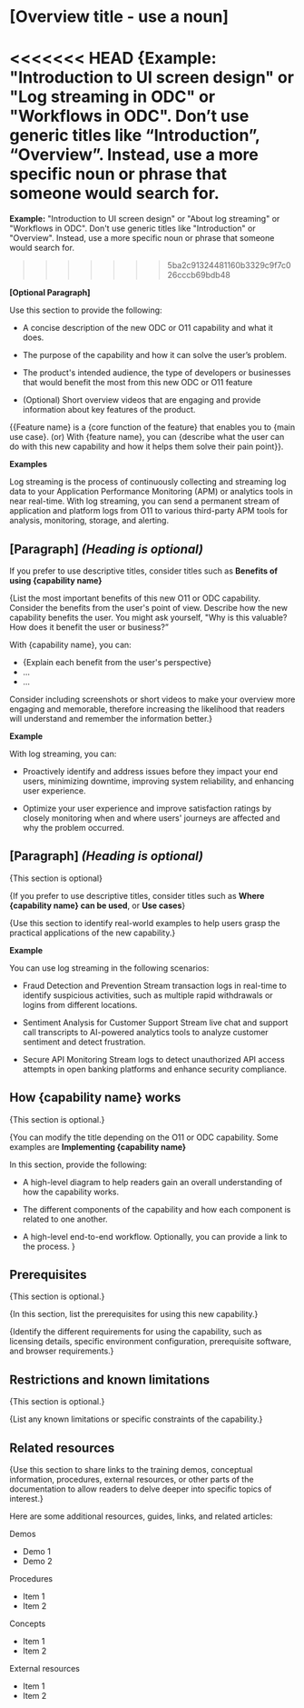 # [Overview title - use a noun] 

<<<<<<< HEAD
{**Example:** "Introduction to UI screen design" or "Log streaming in ODC" or "Workflows in ODC". Don’t use generic titles like “Introduction”, “Overview”. Instead, use a more specific noun or phrase that someone would search for.
=======
**Example:** "Introduction to UI screen design" or "About log streaming" or "Workflows in ODC". Don't use generic titles like "Introduction" or "Overview". Instead, use a more specific noun or phrase that someone would search for.
>>>>>>> 5ba2c91324481160b3329c9f7c026cccb69bdb48

**[Optional Paragraph]**  

Use this section to provide the following: 

* A concise description of the new ODC or O11 capability and what it does.

* The purpose of the capability and how it can solve the user’s problem.

* The product's intended audience, the type of developers or businesses that would benefit the most from this new ODC or O11 feature

* (Optional) Short overview videos that are engaging and provide information about key features of the product.

{{Feature name} is a {core function of the feature} that enables you to {main use case}.
(or)
With {feature name}, you can {describe what the user can do with this new capability and how it helps them solve their pain point}}.

**Examples**  

Log streaming is the process of continuously collecting and streaming log data to your Application Performance Monitoring (APM) or analytics tools in near real-time. With log streaming, you can send a permanent stream of application and platform logs from O11 to various third-party APM tools for analysis, monitoring, storage, and alerting. 


## [Paragraph] *(Heading is optional)*  

If you prefer to use descriptive titles, consider titles such as **Benefits of using {capability name}**

{List the most important benefits of this new O11 or ODC capability. Consider the benefits from the user's point of view. Describe how the new capability benefits the user. You might ask yourself, "Why is this valuable? How does it benefit the user or business?”

With {capability name}, you can:

* {Explain each benefit from the user's perspective}
* ...
* ...

Consider including screenshots or short videos to make your overview more engaging and memorable, therefore increasing the likelihood that readers will understand and remember the information better.}

**Example**  

With log streaming, you can:

* Proactively identify and address issues before they impact your end users, minimizing downtime, improving system reliability, and enhancing user experience.

* Optimize your user experience and improve satisfaction ratings by closely monitoring when and where users' journeys are affected and why the problem occurred.

## [Paragraph] *(Heading is optional)* 

{This section is optional}

{If you prefer to use descriptive titles, consider titles such as **Where {capability name} can be used**, or **Use cases**}

{Use this section to identify real-world examples to help users grasp the practical applications of the new capability.}

**Example**  

You can use log streaming in the following scenarios:

* Fraud Detection and Prevention
 Stream transaction logs in real-time to identify suspicious activities, such as multiple rapid withdrawals or logins from different locations.

* Sentiment Analysis for Customer Support 
Stream live chat and support call transcripts to AI-powered analytics tools to analyze customer sentiment and detect frustration.

* Secure API Monitoring 
Stream logs to detect unauthorized API access attempts in open banking platforms and enhance security compliance.


## How {capability name} works 

{This section is optional.}

{You can modify the title depending on the O11 or ODC capability. Some examples are **Implementing {capability name}**

In this section, provide the following:
* A high-level diagram to help readers gain an overall understanding of how the capability works.

* The different components of the capability and how each component is related to one another.

* A high-level end-to-end workflow. Optionally, you can provide a link to the process.
}

## Prerequisites

{This section is optional.}

{In this section, list the prerequisites for using this new capability.}

{Identify the different requirements for using the capability, such as licensing details, specific environment configuration, prerequisite software, and browser requirements.}

## Restrictions and known limitations 

{This section is optional.}

{List any known limitations or specific constraints of the capability.}

## Related resources

{Use this section to share links to the training demos, conceptual information, procedures, external resources, or other parts of the documentation to allow readers to delve deeper into specific topics of interest.}

Here are some additional resources, guides, links, and related articles:

Demos
* Demo 1
* Demo 2

Procedures 
* Item 1
* Item 2

Concepts
* Item 1
* Item 2

External resources
* Item 1
* Item 2
